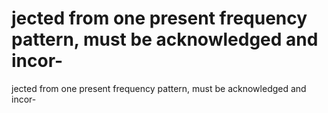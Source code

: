# jected from one present frequency pattern, must be acknowledged and incor-

jected from one present frequency pattern, must be acknowledged and incor-